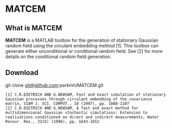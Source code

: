 MATCEM
======

What is MATCEM
--------------
**MATCEM** is a MATLAB toolbox for the generation of stationary Gaussian random field using the circulant embedding method [1]. This toolbox can generate either unconditional or conditional random field. See [2] for more details on the conditional random field generation.

Download 
--------
git clone git@github.com:parkmh/MATCEM.git


```
[1] C.R.DIETRICH AND G.NEWSAM, Fast and exact simulation of stationary Gaussian processes through circulant embedding of the covariance matrix, SIAM J. SCI. COMPUT., 18 (1997), pp. 1088-1107
[2] C.R.DIETRICH AND G.NEWSAM, A fast and exact method for multidimensional Gaussian stochastic simulations: Extension to realizations conditioned on direct and indirect measurements, Water Resour. Res., 32(6) (1996), pp. 1643-1652
```